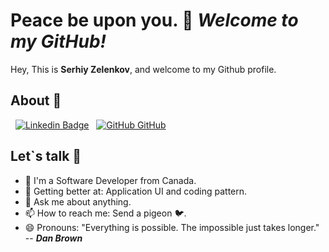 # Peace be upon you. 👋 _Welcome to my GitHub!_

Hey, This is **Serhiy Zelenkov**, and welcome to my Github profile.

## About 📜

&nbsp;
[![Linkedin Badge](https://img.shields.io/badge/-LinkedIn-blue?style=flat-square&logo=Linkedin&logoColor=white&link=https://www.linkedin.com/in/SerhiyZelenkov/)](https://www.linkedin.com/in/SerhiyZelenkov/)
&nbsp;
[![GitHub](https://i.stack.imgur.com/tskMh.png) GitHub](https://github.com/szelenkov)
&nbsp;

## Let`s talk 👯

- 🔭 I'm a Software Developer from Canada.
- 🌱 Getting better at: Application UI and coding pattern.<!-- - ⚒️ Looking to collaborate on ... --><!-- - 🤔 Looking for help with ... -->
- 💬 Ask me about anything.
- 📫 How to reach me: Send a pigeon 🐦.
- 😄 Pronouns: "Everything is possible. The impossible just takes longer." -- **_Dan Brown_**
